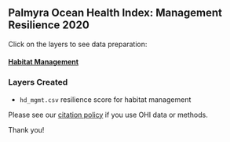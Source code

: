 ## Palmyra Ocean Health Index: Management Resilience 2020

Click on the layers to see data preparation:  

#### [Habitat Management](https://raw.githack.com/OHI-4site/pal-prep/gh-pages/prep/resilience/ecological/hd/v2020/hd_management.html)    

### Layers Created

- `hd_mgmt.csv`  resilience score for habitat management   


Please see our [citation policy](http://ohi-science.org/citation-policy/) if you use OHI data or methods.

Thank you!